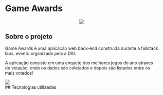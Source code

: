 # Game Awards
<p align="center">
<img src="http://img.shields.io/static/v1?label=STATUS&message=EM%20DESENVOLVIMENTO&color=GREEN&style=for-the-badge"/>
</p>

## Sobre o projeto 

 Game Awards é uma aplicação web back-end construida durante a fullstack labs, evento organizado pela a DIO.
 
 A aplicação consiste em uma enquete dos melhores jogos do ano atraves de votação, onde os dados são coletados e depois são listados entre os mais votados!
 <div width = "100px">
 <img src="https://user-images.githubusercontent.com/104622435/207476621-d53a5814-982d-465d-8014-ae587bfe45dc.png"/>
 </div>
 ## Tecnologias utilizadas 
 
 
